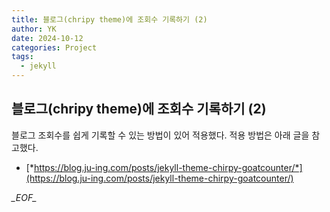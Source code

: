 ```yaml
---
title: 블로그(chripy theme)에 조회수 기록하기 (2)
author: YK
date: 2024-10-12
categories: Project
tags:
  - jekyll
---
```


## 블로그(chripy theme)에 조회수 기록하기 (2)

블로그 조회수를 쉽게 기록할 수 있는 방법이 있어 적용했다. 적용 방법은 아래 글을 참고했다.

- [*https://blog.ju-ing.com/posts/jekyll-theme-chirpy-goatcounter/*](https://blog.ju-ing.com/posts/jekyll-theme-chirpy-goatcounter/)

_\_EOF\__
